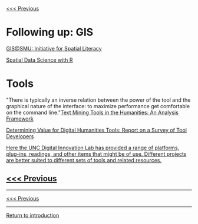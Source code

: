 [<<< Previous](geospatial.md)

# Following up: GIS

[GIS@SMU: Initiative for Spatial Literacy](https://www.smu.edu/Libraries/fondren/services/gis)

[Spatial Data Science with R](https://www.rspatial.org/)

# Tools
"There is typically an inverse relation between the power of the tool and the graphical nature of the interface: to maximize performance get comfortable on the command line."[Text Mining Tools in the Humanities: An Analysis Framework](http://journalofdigitalhumanities.org/2-3/text-mining-tools-in-the-humanities-an-analysis-framework/)  

[Determining Value for Digital Humanities Tools: Report on a Survey of Tool Developers](http://digitalhumanities.org/dhq/vol/4/2/000083/000083.html)

[Here the UNC Digital Innovation Lab has provided a range of platforms, plug-ins, readings, and other items that might be of use. Different projects are better suited to different sets of tools and related resources.](https://cdh.unc.edu/resources/tools/)

[<<< Previous](storymaps.md)
-----

-----
[<<< Previous](geospatialdata.md)

-----
[Return to introduction](https://github.com/SouthernMethodistUniversity/tools)
  
